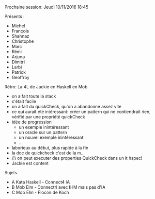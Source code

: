 Prochaine session: Jeudi 10/11/2016 18:45 

Présents :
- Michel
- François
- Shahnaz
- Christophe
- Marc
- Rémi
- Arjuna
- Dimitri
- Larbi  
- Patrick
- Geoffroy

Rétro: La 4L de Jackie en Haskell en Mob
- on a fait toute la stack
- c'était facile
- on a fait du quickCheck, qu'on a abandonné assez vite
- ce qui aurait été intéressant: créer un pattern qui ne contiendrait rien, vérifié par une propriété quickCheck
- idée de progression
    - un exemple inintéressant
    - un oracle sur un pattern
    - un nouvel exemple inintéressant
    - ...
- laborieux au début, plus rapide à la fin
- la doc de quickcheck c'est de la m.. 
- /!\ on peut executer des properties QuickCheck dans un it hspec!
- Jackie est content
    

Sujets
- A Kata Haskell - Connect4 IA
- B Mob Elm - Connect4 avec IHM mais pas d'IA
- C Mob Elm - Flocon de Koch

